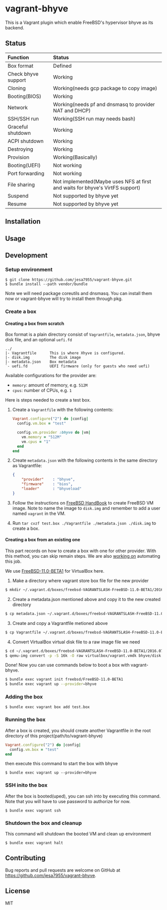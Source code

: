 # vagrant-bhyve

This is a Vagrant plugin which enable FreeBSD's hypervisor bhyve as its backend.

## Status

| Function            | Status
| :----------         | :-----
| Box format          | Defined
| Check bhyve support | Working
| Cloning	      | Working(needs gcp package to copy image)
| Booting(BIOS)	      | Working
| Network             | Working(needs pf and dnsmasq to provider NAT and DHCP)
| SSH/SSH run         | Working(SSH run may needs bash)
| Graceful shutdown   | Working
| ACPI shutdown       | Working
| Destroying          | Working
| Provision           | Working(Basically)
| Booting(UEFI)	      | Not working
| Port forwarding     | Not working
| File sharing        | Not implemented(Maybe uses NFS at first and waits for bhyve's VirtFS support)
| Suspend             | Not supported by bhyve yet
| Resume              | Not supported by bhyve yet

## Installation

## Usage

## Development

### Setup environment

    $ git clone https://github.com/jesa7955/vagrant-bhyve.git
    $ bundle install --path vendor/bundle

Note we will need package coreutils and dnsmasq. You can install them now or vagrant-bhyve will try to install them through pkg.

### Create a box

#### Creating a box from scratch

Box format is a plain directory consist of `Vagrantfile`, `metadata.json`, bhyve disk file, and an optional `uefi.fd`

```
../
|- Vagrantfile      This is where Xhyve is configured.
|- disk.img         The disk image
|- metadata.json    Box metadata
`- uefi.fd          UEFI firmware (only for guests who need uefi)
```

Available configurations for the provider are:

* `memory`: amount of memory, e.g. `512M`
* `cpus`: number of CPUs, e.g. `1`

Here is steps needed to create a test box.

1. Create a `Vagrantfile` with the following contents:

    ```ruby
    Vagrant.configure("2") do |config|
      config.vm.box = "test"

      config.vm.provider :bhyve do |vm|
        vm.memory = "512M"
        vm.cpus = "1"
      end
    end
    ```

2. Create `metadata.json` with the following contents in the same directory as Vagrantfile:

    ```json
    {
        "provider"    : "bhyve",
        "firmware"    : "bios",
        "loader"      : "bhyveload"
    }
    ```

3. Follow the instructions on [FreeBSD HandBook](https://www.freebsd.org/doc/handbook/virtualization-host-bhyve.html) to create FreeBSD VM image. Note to name the image to `disk.img` and remember to add a user named `vagrant` in the VM.
4. Run `tar cvzf test.box ./Vagrantfile ./metadata.json ./disk.img` to create a box.

#### Creating a box from an existing one


This part records on how to create a box with one for other provider. With this method, you can skip remain steps. We are also [working on](https://github.com/swills/vagrant-mutate) automating this job.

We use [FreeBSD-11.0-BETA1](https://atlas.hashicorp.com/freebsd/boxes/FreeBSD-11.0-BETA1) for VirtualBox here.

1. Make a directory where vagrant store box file for the new provider
```bash
$ mkdir ~/.vagrant.d/boxes/freebsd-VAGRANTSLASH-FreeBSD-11.0-BETA1/2016.07.08/bhyve
```
2. Create a metadata.json mentioned above and copy it to the new created directory
```bash
$ cp metadata.json ~/.vagrant.d/boxes/freebsd-VAGRANTSLASH-FreeBSD-11.0-BETA1/2016.07.08/bhyve
```
3. Create and copy a Vagrantfile metioned above
```bash
$ cp Vagrantfile ~/.vagrant.d/boxes/freebsd-VAGRANTSLASH-FreeBSD-11.0-BETA1/2016.07.08/bhyve
```
4. Convert VirtualBox virtual disk file to a raw image file we need
```bash
$ cd ~/.vagrant.d/boxes/freebsd-VAGRANTSLASH-FreeBSD-11.0-BETA1/2016.07.08/
$ qemu-img convert -p -S 16k -O raw virtualbox/vagrant.vmdk bhyve/disk.img
```

Done! Now you can use commands below to boot a box with vagrant-bhyve.
```bash
$ bundle exec vagrant init freebsd/FreeBSD-11.0-BETA1
$ bundle exec vagrant up --provider=bhyve
```


### Adding the box

    $ bundle exec vagrant box add test.box

### Running the box

After a box is created, you should create another Vagrantfile in the root directory of this project(path/to/vagrant-bhyve)

```ruby
Vagrant.configure("2") do |config|
  config.vm.box = "test"
end
```

then execute this command to start the box with bhyve

    $ bundle exec vagrant up --provider=bhyve

### SSH inito the box

After the box is booted(uped), you can ssh into by executing this command. Note that you will have to use password to authorize for now.

    $ bundle exec vagrant ssh

### Shutdown the box and cleanup

This command will shutdown the booted VM and clean up environment

    $ bundle exec vagrant halt

## Contributing

Bug reports and pull requests are welcome on GitHub at https://github.com/jesa7955/vagrant-bhyve.


## License

MIT
